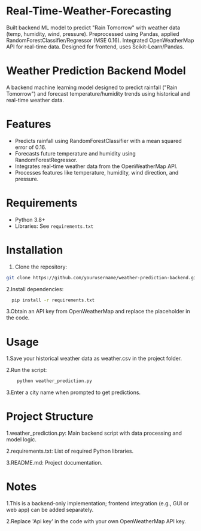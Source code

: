 # Real-Time-Weather-Forecasting
Built backend ML model to predict "Rain Tomorrow" with weather data (temp, humidity, wind, pressure). Preprocessed using Pandas, applied RandomForestClassifier/Regressor (MSE 0.16). Integrated OpenWeatherMap API for real-time data. Designed for frontend, uses Scikit-Learn/Pandas.

# Weather Prediction Backend Model

A backend machine learning model designed to predict rainfall ("Rain Tomorrow") and forecast temperature/humidity trends using historical and real-time weather data.

# Features
- Predicts rainfall using RandomForestClassifier with a mean squared error of 0.16.
- Forecasts future temperature and humidity using RandomForestRegressor.
- Integrates real-time weather data from the OpenWeatherMap API.
- Processes features like temperature, humidity, wind direction, and pressure.

# Requirements
- Python 3.8+
- Libraries: See `requirements.txt`

# Installation
1. Clone the repository:
 ```bash
git clone https://github.com/yourusername/weather-prediction-backend.git
```
   
2.Install dependencies:

  ```bash
    pip install -r requirements.txt
  ```

3.Obtain an API key from OpenWeatherMap and replace the placeholder in the code.

# Usage
1.Save your historical weather data as weather.csv in the project folder.

2.Run the script:
```bash
    python weather_prediction.py
  ```

3.Enter a city name when prompted to get predictions.


# Project Structure

1.weather_prediction.py: Main backend script with data processing and model logic.

2.requirements.txt: List of required Python libraries.

3.README.md: Project documentation.

# Notes
1.This is a backend-only implementation; frontend integration (e.g., GUI or web app) can be added separately.

2.Replace 'Api key' in the code with your own OpenWeatherMap API key.
